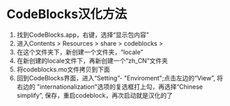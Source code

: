 # CodeBlocks汉化方法

1. 找到CodeBlocks.app，右键，选择“显示包内容”
2. 进入Contents > Resources > share > codeblocks > 
3. 在这个文件夹下，新创建一个文件夹，“locale”
4. 在新创建的locale文件下，再新创建一个“zh_CN”文件夹
5. 将codeblocks.mo文件拷贝到下面
6. 回到CodeBlocks界面，进入“Setting”- "Enviroment";点击左边的“View”, 将右边的  "internationalization"选项的复选框打上勾，再选择“Chinese simplify”, 保存，重启codeblock，再次启动就是汉化的了

